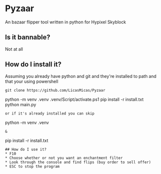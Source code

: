 # Pyzaar
An bazaar flipper tool written in python for Hypixel Skyblock
## Is it bannable?
Not at all
## How do I install it?
Assuming you already have python and git and they're installed to path and that your using powershell
```
git clone https://github.com/LicasMicas/Pyzaar
```
python -m venv .venv
.venv/Script/activate.ps1
pip install -r install.txt
python main.py
```
or if it's already installed you can skip
```
python -m venv .venv
```
&
```
pip install -r install.txt
```
## How do I use it?
* F10
* Choose whether or not you want an enchantment filter
* Look through the console and find flips (buy order to sell offer)
* ESC to stop the program
